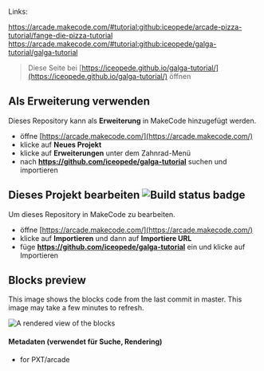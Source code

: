 Links:

https://arcade.makecode.com/#tutorial:github:iceopede/arcade-pizza-tutorial/fange-die-pizza-tutorial
https://arcade.makecode.com/#tutorial:github:iceopede/galga-tutorial/galga-tutorial



> Diese Seite bei [https://iceopede.github.io/galga-tutorial/](https://iceopede.github.io/galga-tutorial/) öffnen

## Als Erweiterung verwenden

Dieses Repository kann als **Erweiterung** in MakeCode hinzugefügt werden.

* öffne [https://arcade.makecode.com/](https://arcade.makecode.com/)
* klicke auf **Neues Projekt**
* klicke auf **Erweiterungen** unter dem Zahnrad-Menü
* nach **https://github.com/iceopede/galga-tutorial** suchen und importieren

## Dieses Projekt bearbeiten ![Build status badge](https://github.com/iceopede/galga-tutorial/workflows/MakeCode/badge.svg)

Um dieses Repository in MakeCode zu bearbeiten.

* öffne [https://arcade.makecode.com/](https://arcade.makecode.com/)
* klicke auf **Importieren** und dann auf **Importiere URL**
* füge **https://github.com/iceopede/galga-tutorial** ein und klicke auf Importieren

## Blocks preview

This image shows the blocks code from the last commit in master.
This image may take a few minutes to refresh.

![A rendered view of the blocks](https://github.com/iceopede/galga-tutorial/raw/master/.github/makecode/blocks.png)

#### Metadaten (verwendet für Suche, Rendering)

* for PXT/arcade
<script src="https://makecode.com/gh-pages-embed.js"></script><script>makeCodeRender("{{ site.makecode.home_url }}", "{{ site.github.owner_name }}/{{ site.github.repository_name }}");</script>
